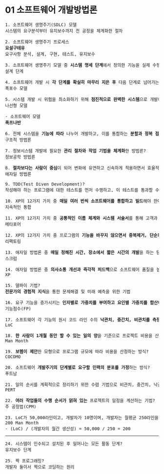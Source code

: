 01 소프트웨어 개발방법론
===
<pre>
1. 소프트웨어 생명주기(SDLC) 모델
시스템의 요구분석부터 유지보수까지 전 공정을 체계화한 절차

2. 소프트웨어 생명주기 프로세스
<b>요설구테유</b>
요구사항 분석, 설계, 구현, 테스트, 유지보수

3. 소프트웨어 생명주기 모델 중 <b>시스템 명세 단계</b>에서 정의한 기능을 실제 수행할 수 있도록 <b>수행 방법을 논리적으로 결정하는</b> 단계?
설계 단계

4. 소프트웨어 개발 시 <b>각 단계를 확실히 마무리 지은 후</b> 다음 단계로 넘어가는 모델?
폭포수 모델

5. 시스템 개발 시 위험을 최소화하기 위해 <b>점진적으로 완벽한 시스템</b>으로 개발해 나가는 모델?
나선형 모델

- 소프트웨어 모델
<b>폭프나반</b>

6. 전체 시스템을 <b>기능에 따라</b> 나누어 개발하고, 이를 통합하는 <b>분할과 정복 접근</b> 방식의 방법론?
구조적 방법론

7. 정보시스템 개발에 필요한 <b>관리 절차와 작업 기법을 체계화</b>한 방법론?
정보공학 방법론

8. <b>절차보다는 사람이 중심</b>이 되어 변화에 유연하고 신속하게 적용하면서 효율적으로 시스템을 개발할 수 있는 <b>신속 적응적 경량 개발</b> 방법론?
애자일 방법론

9. TDD(Test Diven Development)?
작성해야 하는 프로그램에 대한 테스트를 먼저 수행하고, 이 테스트를 통과할 수 있도록 실제 프로그램 코드를 작성한다는 원리

10. XP의 12가지 가치 중 <b>매일 여러 번씩 소프트웨어를 통합하고 빌드</b>해야 한다는 원리?
지속적인 통합

11. XP의 12가지 가치 중 <b>공통적인 이름 체계와 시스템 서술서</b>를 통해 고객과 개발자 간의 의사소통을 원활하게 해야한다는 원리?
메타포어

12. XP의 12가지 가치 중 프로그램의 <b>기능을 바꾸지 않으면서 중복제거, 단순화 등을 위해 시스템 재구성</b>한다는 원리?
리팩토링

13. 애자일 방법론 중 <b>매일 정해진 시간, 장소에서 짧은 시간의 개발</b>을 하는 팀을 위한 프로젝트 관리 중심 방법론?
스크럼

14. 애자일 방법론 중 <b>의사소통 개선과 즉각적 피드백</b>으로 소프트웨어 품질을 높이기 위한 방법론?
XP

15. 델파이 기법?
<b>전문가의 경험적 지식</b>을 통한 문제해결 및 미래 예측을 위한 기법

16. 요구 기능을 증가시키는 <b>인자별로 가중치를 부여하고 요인별 가중치를 합산해 총 기능의 점수를 계산</b>해 비용을 산정하는 방식?
기능점수(FP)

17. 소프트웨어 각 기능의 원시 코드 라인 수의 <b>낙관치, 중간치, 비관치를 측정</b>해 예측치를 구하고 이를 이용해 비용을 산정하는 방식?
LoC

18. <b>한 사람이 1개월 동안 할 수 있는 일의 양</b>을 기준으로 프로젝트 비용을 산정하는 방식?
Man Month

19. <b>보헴이 제안</b>한 모형으로 프로그램 규모에 따라 비용을 산정하는 방식?
COCOMO

20. 소프트웨어 <b>개발주기의 단계별로 요구할 인력의 분포를 가정</b>하는 방식?
푸트남

21. 일의 순서를 계획적으로 정리하기 위한 수렴 기법으로 비관치, 중간치, 낙관치의 <b>3점 추정방식을 통해 일정을 관리</b>하는 기법?
PERT

22. <b>여러 작업들의 수행 순서가 얽혀 있는</b> 프로젝트의 일정을 계산하는 기법?
주 공정법(CPM)

23. LoC가 50,000라인이고, 개발자가 10명이며, 개발자는 월평균 250라인을 개발한다. 이때 Man Month?
200 Man Month
- (LoC) / (개발자의 월간 생산성) = 50,000 / 250 = 200
</pre>

---

<pre>
24. 시스템이 인수되고 설치된 후 일어나는 모든 활동 단계?
유지보수 단계

25. 짝 프로그래밍?
개발자 둘이서 짝으로 코딩하는 원리
</pre>
